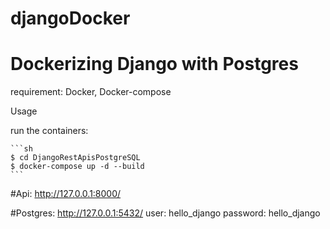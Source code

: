 # djangoDocker
# Dockerizing Django with Postgres

requirement: Docker, Docker-compose

Usage

run the containers:

    ```sh
    $ cd DjangoRestApisPostgreSQL
    $ docker-compose up -d --build
    ```
#Api:
http://127.0.0.1:8000/


#Postgres:
http://127.0.0.1:5432/
user: hello_django
password: hello_django
